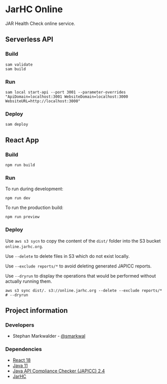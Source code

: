 # JarHC Online

JAR Health Check online service.

## Serverless API

### Build

```shell
sam validate
sam build
```

### Run

```shell
sam local start-api --port 3001 --parameter-overrides "ApiDomain=localhost:3001 WebsiteDomain=localhost:3000 WebsiteURL=http://localhost:3000"
```

### Deploy

```shell
sam deploy
```

## React App

### Build

```shell
npm run build
```

### Run

To run during development:

```shell
npm run dev
```

To run the production build:

```shell
npm run preview
```

### Deploy

Use `aws s3 sycn` to copy the content of the `dist/` folder into the S3 bucket `online.jarhc.org`.

Use `--delete` to delete files in S3 which do not exist locally.

Use `--exclude reports/*` to avoid deleting generated JAPICC reports.

Use `--dryrun` to display the operations that would be performed without actually running them.

```shell
aws s3 sync dist/. s3://online.jarhc.org --delete --exclude reports/* # --dryrun
```

## Project information

### Developers

* Stephan Markwalder - [@smarkwal](https://github.com/smarkwal)

### Dependencies

* [React 18](https://reactjs.org/)
* [Java 11](https://dev.java/)
* [Java API Compliance Checker (JAPICC) 2.4](https://github.com/lvc/japi-compliance-checker)
* [JarHC](https://github.com/smarkwal/jarhc)
